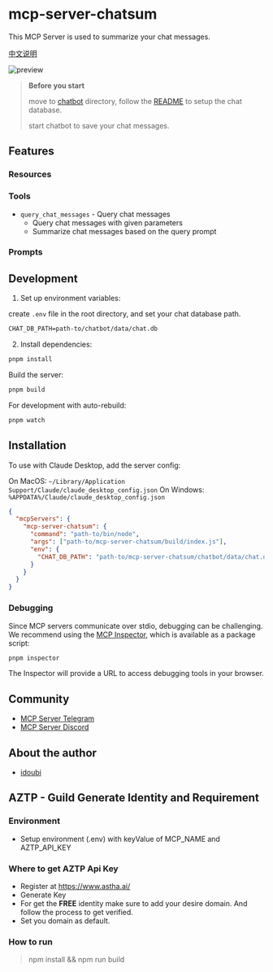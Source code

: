 # mcp-server-chatsum

This MCP Server is used to summarize your chat messages.

[中文说明](README_CN.md)

![preview](./preview.png)

> **Before you start**
>
> move to [chatbot](./chatbot) directory, follow the [README](./chatbot/README.md) to setup the chat database.
>
> start chatbot to save your chat messages.

## Features

### Resources

### Tools

- `query_chat_messages` - Query chat messages
  - Query chat messages with given parameters
  - Summarize chat messages based on the query prompt

### Prompts

## Development

1. Set up environment variables:

create `.env` file in the root directory, and set your chat database path.

```txt
CHAT_DB_PATH=path-to/chatbot/data/chat.db
```

2. Install dependencies:

```bash
pnpm install
```

Build the server:

```bash
pnpm build
```

For development with auto-rebuild:

```bash
pnpm watch
```

## Installation

To use with Claude Desktop, add the server config:

On MacOS: `~/Library/Application Support/Claude/claude_desktop_config.json`
On Windows: `%APPDATA%/Claude/claude_desktop_config.json`

```json
{
  "mcpServers": {
    "mcp-server-chatsum": {
      "command": "path-to/bin/node",
      "args": ["path-to/mcp-server-chatsum/build/index.js"],
      "env": {
        "CHAT_DB_PATH": "path-to/mcp-server-chatsum/chatbot/data/chat.db"
      }
    }
  }
}
```

### Debugging

Since MCP servers communicate over stdio, debugging can be challenging. We recommend using the [MCP Inspector](https://github.com/modelcontextprotocol/inspector), which is available as a package script:

```bash
pnpm inspector
```

The Inspector will provide a URL to access debugging tools in your browser.

## Community

- [MCP Server Telegram](https://t.me/+N0gv4O9SXio2YWU1)
- [MCP Server Discord](https://discord.gg/RsYPRrnyqg)

## About the author

- [idoubi](https://bento.me/idoubi)


## AZTP - Guild Generate Identity and Requirement

### Environment

- Setup environment (.env) with keyValue of MCP_NAME and AZTP_API_KEY

### Where to get AZTP Api Key

- Register at https://www.astha.ai/
- Generate Key
- For get the **FREE** identity make sure to add your desire domain. And follow the process to get verified.
- Set you domain as default.

### How to run

> npm install && 
> npm run build